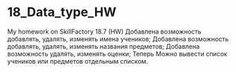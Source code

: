 # 18_Data_type_HW
My homework on SkillFactory 18.7 (HW)
Добавлена возможность добавлять, удалять, изменять имена учеников;
Добавлена возможность добавлять, удалять, изменять названия предметов;
Добавлена возможность удалять, изменять оценки;
Теперь Можно вывести список учеников или предметов отдельным списком.
